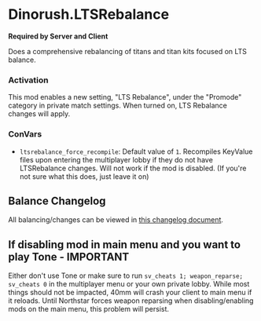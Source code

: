 # Dinorush.LTSRebalance

**Required by Server and Client**

Does a comprehensive rebalancing of titans and titan kits focused on LTS balance.

### Activation

This mod enables a new setting, "LTS Rebalance", under the "Promode" category in private match settings. When turned on, LTS Rebalance changes will apply.

### ConVars

- `ltsrebalance_force_recompile`: Default value of `1`. Recompiles KeyValue files upon entering the multiplayer lobby if they do not have LTSRebalance changes. Will not work if the mod is disabled. (If you're not sure what this does, just leave it on)

## Balance Changelog

All balancing/changes can be viewed in [this changelog document](https://docs.google.com/document/d/10mZtK7w7MOTv9kGNQru96G7XpEZqv8_dUw_I29RhDj4/edit?usp=sharing).

## If disabling mod in main menu and you want to play Tone - IMPORTANT

Either don't use Tone or make sure to run `sv_cheats 1; weapon_reparse; sv_cheats 0` in the multiplayer menu or your own private lobby. While most things should not be impacted, 40mm will crash your client to main menu if it reloads. Until Northstar forces weapon reparsing when disabling/enabling mods on the main menu, this problem will persist.